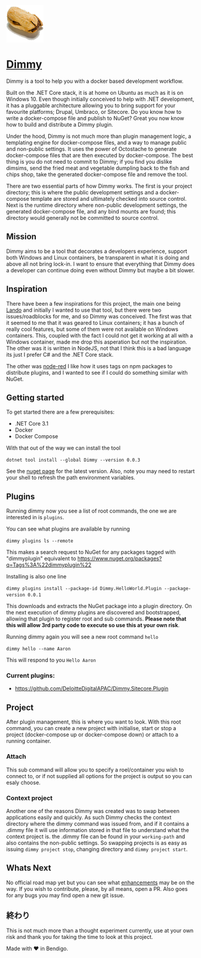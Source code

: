 ![DimSim](/Dimmy.png) 

# [Dimmy](https://en.wikipedia.org/wiki/Dim_sim) 

Dimmy is a tool to help you with a docker based development workflow. 

Built on the .NET Core stack, it is at home on Ubuntu as much as it is on Windows 10. Even though initially conceived to help with .NET development, it has a pluggable architecture allowing you to bring support for your favourite platforms; Drupal, Umbraco, or Sitecore. Do you know how to write a docker-compose file and publish to NuGet? Great you now know how to build and distribute a Dimmy plugin.

Under the hood, Dimmy is not much more than plugin management logic, a templating engine for docker-compose files, and a way to manage public and non-public settings.  It uses the power of Octostache to generate docker-compose files that are then executed by docker-compose. The best thing is you do not need to commit to Dimmy; if you find you dislike dimsims, send the fried meat and vegetable dumpling back to the fish and chips shop, take the generated docker-compose file and remove the tool.

There are two essential parts of how Dimmy works. The first is your project directory; this is where the public development settings and a docker-compose template are stored and ultimately checked into source control. Next is the runtime directory where non-public development settings, the generated docker-compose file, and any bind mounts are found; this directory would generally not be committed to source control.

## Mission

Dimmy aims to be a tool that decorates a developers experience, support both Windows and Linux containers, be transparent in what it is doing and above all not bring lock-in. I want to ensure that everything that Dimmy does a developer can continue doing even without Dimmy but maybe a bit slower.

## Inspiration

There have been a few inspirations for this project, the main one being [Lando](https://docs.lando.dev/) and initially I wanted to use that tool, but there were two issues/roadblocks for me, and so Dimmy was conceived. The first was that it seemed to me that it was geared to Linux containers; it has a bunch of really cool features, but some of them were not available on Windows containers. This, coupled with the fact I could not get it working at all with a Windows container, made me drop this asperation but not the inspiration. The other was it is written in NodeJS, not that I think this is a bad language its just I prefer C# and the .NET Core stack. 

The other was [node-red](https://nodered.org/) I like how it uses tags on npm packages to distribute plugins, and I wanted to see if I could do something similar with NuGet.

## Getting started

To get started there are a few prerequisites:
* .NET Core 3.1
* Docker
* Docker Compose

With that out of the way we can install the tool

`dotnet tool install --global Dimmy --version 0.0.3`

See the [nuget page]( https://www.nuget.org/packages/Dimmy/) for the latest version. Also, note you may need to restart your shell to refresh the path environment variables.

## Plugins

Running dimmy now you see a list of root commands, the one we are interested in is `plugins`.

You can see what plugins are available by running

`dimmy plugins ls --remote`

This makes a search request to NuGet for any packages tagged with "dimmyplugin" equivalent to https://www.nuget.org/packages?q=Tags%3A%22dimmyplugin%22

Installing is also one line

`dimmy plugins install --package-id Dimmy.HelloWorld.Plugin --package-version 0.0.1`

This downloads and extracts the NuGet package into a plugin directory. On the next execution of dimmy plugins are discovered and bootstrapped, allowing that plugin to register root and sub commands. **Please note that this will allow 3rd party code to execute so use this at your own risk**.

Running dimmy again you will see a new root command `hello`

`dimmy hello --name Aaron`

This will respond to you `Hello Aaron`

### Current plugins:
* https://github.com/DeloitteDigitalAPAC/Dimmy.Sitecore.Plugin

## Project
After plugin management, this is where you want to look. With this root command, you can create a new project with initialise, start or stop a project (docker-compose up or docker-compose down) or attach to a running container.  

### Attach
This sub command will allow you to specify a roel/container you wish to connect to, or if not supplied all options for the project is output so you can esaly choose.

### Context project
Another one of the reasons Dimmy was created was to swap between applications easily and quickly. As such Dimmy checks the context directory where the dimmy command was issued from, and if it contains a .dimmy file it will use information stored in that file to understand what the context project is. the .dimmy file can be found in your `working-path` and also contains the non-public settings. So swapping projects is as easy as issuing `dimmy project stop`, changing directory and `dimmy project start`.

## Whats Next

No official road map yet but you can see what [enhancements](https://github.com/gravypower/Dimmy/labels/enhancement) may be on the way. If you wish to contribute, please, by all means, open a PR. Also goes for any bugs you may find open a new git issue.

## 終わり

This is not much more than a thought experiment currently, use at your own risk and thank you for taking the time to look at this project. 

Made with :heart: in Bendigo.
